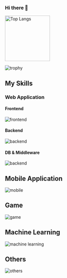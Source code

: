 ### Hi there 👋

<img alt="Top Langs" height="150px" src="https://github-readme-stats.vercel.app/api/top-langs/?username=Tomoya-Matsubara&layout=compact&theme=onedark&show_icons=true"/>


![trophy](https://github-profile-trophy.vercel.app/?username=Tomoya-Matsubara&theme=onedark&column=7)

## My Skills

### Web Application

#### Frontend

<img alt="frontend" src="https://skillicons.dev/icons?theme=light&perline=9&i=html,css,sass,svg,js,ts,jquery,react,nextjs" />

#### Backend
<img alt="backend" src="https://skillicons.dev/icons?theme=light&perline=8&i=php,go" />

#### DB & Middleware

<img alt="backend" src="https://skillicons.dev/icons?theme=light&perline=8&i=mysql,sqlite,wordpress,nginx,ansible,aws" />

## Mobile Application

<img alt="mobile" src="https://skillicons.dev/icons?theme=light&perline=8&i=java,kotlin,androidstudio,swift," />

## Game

<img alt="game" src="https://skillicons.dev/icons?theme=light&perline=8&i=cs,unity,blender,unreal" />

## Machine Learning

<img alt="machine learning" src="https://skillicons.dev/icons?theme=light&perline=8&i=py,tensorflow,pytorch" />

## Others

<img alt="others" src="https://skillicons.dev/icons?theme=light&perline=8&i=c,rust,matlab" />


